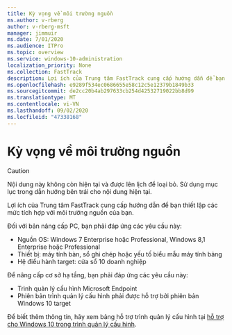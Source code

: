 ```yaml
---
title: Kỳ vọng về môi trường nguồn
ms.author: v-rberg
author: v-rberg-msft
manager: jimmuir
ms.date: 7/01/2020
ms.audience: ITPro
ms.topic: overview
ms.service: windows-10-administration
localization_priority: None
ms.collection: FastTrack
description: Lợi ích của Trung tâm FastTrack cung cấp hướng dẫn để bạn thiết lập các mức tích hợp với môi trường nguồn của bạn cho việc triển khai Windows 10.
ms.openlocfilehash: e9289f534ec0686655e58c12c5e12379b1849b33
ms.sourcegitcommit: de2cc20b4ab297633cb254d42532719022bb8d99
ms.translationtype: MT
ms.contentlocale: vi-VN
ms.lasthandoff: 09/02/2020
ms.locfileid: "47338168"
---
```

# <a name="source-environment-expectations"></a>Kỳ vọng về môi trường nguồn

> [!CAUTION]
> Nội dung này không còn hiện tại và được lên lịch để loại bỏ. Sử dụng mục lục trong dẫn hướng bên trái cho nội dung hiện tại.

Lợi ích của Trung tâm FastTrack cung cấp hướng dẫn để bạn thiết lập các mức tích hợp với môi trường nguồn của bạn.
  
Đối với bản nâng cấp PC, bạn phải đáp ứng các yêu cầu này:

- Nguồn OS: Windows 7 Enterprise hoặc Professional, Windows 8,1 Enterprise hoặc Professional
- Thiết bị: máy tính bàn, sổ ghi chép hoặc yếu tố biểu mẫu máy tính bảng
- Hệ điều hành target: cửa sổ 10 doanh nghiệp

Để nâng cấp cơ sở hạ tầng, bạn phải đáp ứng các yêu cầu này:   

- Trình quản lý cấu hình Microsoft Endpoint  
- Phiên bản trình quản lý cấu hình phải được hỗ trợ bởi phiên bản Windows 10 target

Để biết thêm thông tin, hãy xem bảng hỗ trợ trình quản lý cấu hình tại [hỗ trợ cho Windows 10 trong trình quản lý cấu hình](https://docs.microsoft.com/sccm/core/plan-design/configs/support-for-windows-10).
  